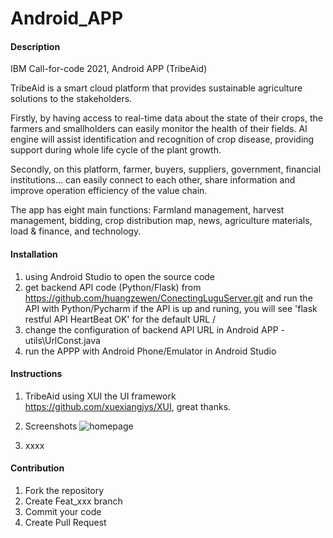 # Android_APP

#### Description
IBM Call-for-code 2021, Android APP (TribeAid)

TribeAid is a smart cloud platform that provides sustainable agriculture solutions to the stakeholders.

Firstly, by having access to real-time data about the state of their crops, the farmers and smallholders can easily monitor the health of their fields.  AI engine will assist identification and recognition of crop disease, providing support during whole life cycle of the plant growth.

Secondly, on this platform, farmer, buyers, suppliers, government, financial institutions… can easily connect to each other, share information and improve operation efficiency of the value chain.

The app has eight main functions:
Farmland management, harvest management, bidding, crop distribution map, news, agriculture materials, load & finance, and technology.

#### Installation

1.  using Android Studio to open the source code
2.  get backend API code (Python/Flask) from https://github.com/huangzewen/ConectingLuguServer.git and run the API with Python/Pycharm
    if the API is up and runing, you will see 'flask restful API HeartBeat OK' for the default URL /
4.  change the configuration of backend API URL in Android APP - utils\UrlConst.java 
5.  run the APPP with Android Phone/Emulator in Android Studio 

#### Instructions

1.  TribeAid using XUI the UI framework https://github.com/xuexiangjys/XUI, great thanks.
2.  Screenshots
   ![homepage](https://user-images.githubusercontent.com/72598847/127331211-aa5043cd-5a8f-419c-bce5-ccda2b15ea42.jpg)

4.  xxxx

#### Contribution

1.  Fork the repository
2.  Create Feat_xxx branch
3.  Commit your code
4.  Create Pull Request


